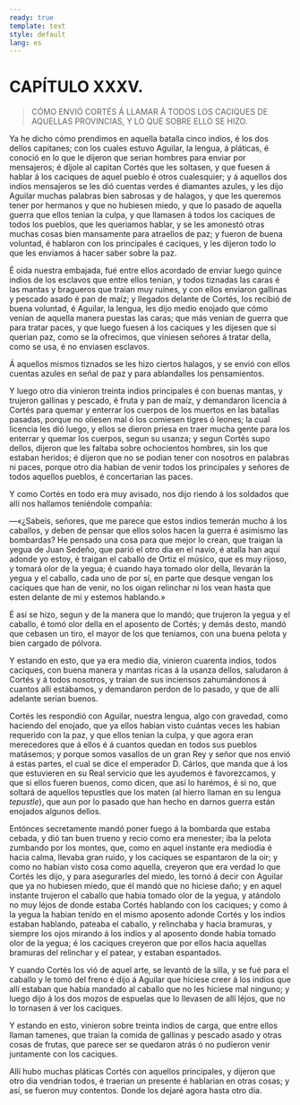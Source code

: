```yaml
---
ready: true
template: text
style: default
lang: es
---
```


# CAPÍTULO XXXV.

> CÓMO ENVIÓ CORTÉS Á LLAMAR Á TODOS LOS CACIQUES DE AQUELLAS PROVINCIAS,
> Y LO QUE SOBRE ELLO SE HIZO.


Ya he dicho cómo prendimos en aquella batalla cinco indios, é los dos
dellos capitanes; con los cuales estuvo Aguilar, la lengua, á pláticas,
é conoció en lo que le dijeron que serian hombres para enviar por
mensajeros; é díjole al capitan Cortés que les soltasen, y que fuesen á
hablar á los caciques de aquel pueblo é otros cualesquier; y á aquellos
dos indios mensajeros se les dió cuentas verdes é diamantes azules, y
les dijo Aguilar muchas palabras bien sabrosas y de halagos, y que les
queremos tener por hermanos y que no hubiesen miedo, y que lo pasado
de aquella guerra que ellos tenian la culpa, y que llamasen á todos
los caciques de todos los pueblos, que les queriamos hablar, y se les
amonestó otras muchas cosas bien mansamente para atraellos de paz; y
fueron de buena voluntad, é hablaron con los principales é caciques, y
les dijeron todo lo que les enviamos á hacer saber sobre la paz.

É oida nuestra embajada, fué entre ellos acordado de enviar luego
quince indios de los esclavos que entre ellos tenian, y todos tiznadas
las caras é las mantas y bragueros que traian muy ruines, y con ellos
enviaron gallinas y pescado asado é pan de maíz; y llegados delante de
Cortés, los recibió de buena voluntad, é Aguilar, la lengua, les dijo
medio enojado que cómo venian de aquella manera puestas las caras; que
más venian de guerra que para tratar paces, y que luego fuesen á los
caciques y les dijesen que si querian paz, como se la ofrecimos, que
viniesen señores á tratar della, como se usa, é no enviasen esclavos.

Á aquellos mismos tiznados se les hizo ciertos halagos, y se envió
con ellos cuentas azules en señal de paz y para ablandalles los
pensamientos.

Y luego otro dia vinieron treinta indios principales é con buenas
mantas, y trujeron gallinas y pescado, é fruta y pan de maíz, y
demandaron licencia á Cortés para quemar y enterrar los cuerpos de los
muertos en las batallas pasadas, porque no oliesen mal ó los comiesen
tigres ó leones; la cual licencia les dió luego, y ellos se dieron
priesa en traer mucha gente para los enterrar y quemar los cuerpos,
segun su usanza; y segun Cortés supo dellos, dijeron que les faltaba
sobre ochocientos hombres, sin los que estaban heridos; é dijeron que
no se podian tener con nosotros en palabras ni paces, porque otro dia
habian de venir todos los principales y señores de todos aquellos
pueblos, é concertarian las paces.

Y como Cortés en todo era muy avisado, nos dijo riendo á los soldados
que allí nos hallamos teniéndole compañía:

—«¿Sabeis, señores, que me parece que estos indios temerán mucho á los
caballos, y deben de pensar que ellos solos hacen la guerra é asimismo
las bombardas? He pensado una cosa para que mejor lo crean, que traigan
la yegua de Juan Sedeño, que parió el otro dia en el navío, é atalla
han aquí adonde yo estoy, é traigan el caballo de Ortiz el músico, que
es muy rijoso, y tomará olor de la yegua; é cuando haya tomado olor
della, llevarán la yegua y el caballo, cada uno de por sí, en parte que
desque vengan los caciques que han de venir, no los oigan relinchar ni
los vean hasta que esten delante de mí y estemos hablando.»

É así se hizo, segun y de la manera que lo mandó; que trujeron la yegua
y el caballo, é tomó olor della en el aposento de Cortés; y demás
desto, mandó que cebasen un tiro, el mayor de los que teniamos, con una
buena pelota y bien cargado de pólvora.

Y estando en esto, que ya era medio dia, vinieron cuarenta indios,
todos caciques, con buena manera y mantas ricas á la usanza dellos,
saludaron á Cortés y á todos nosotros, y traian de sus inciensos
zahumándonos á cuantos allí estábamos, y demandaron perdon de lo
pasado, y que de allí adelante serian buenos.

Cortés les respondió con Aguilar, nuestra lengua, algo con gravedad,
como haciendo del enojado, que ya ellos habian visto cuántas veces les
habian requerido con la paz, y que ellos tenian la culpa, y que agora
eran merecedores que á ellos é á cuantos quedan en todos sus pueblos
matásemos; y porque somos vasallos de un gran Rey y señor que nos envió
á estas partes, el cual se dice el emperador D. Cárlos, que manda que á
los que estuvieren en su Real servicio que les ayudemos é favorezcamos,
y que si ellos fueren buenos, como dicen, que así lo harémos, é si no,
que soltará de aquellos tepustles que los maten (al hierro llaman en
su lengua _tepustle_), que aun por lo pasado que han hecho en darnos
guerra están enojados algunos dellos.

Entónces secretamente mandó poner fuego á la bombarda que estaba
cebada, y dió tan buen trueno y recio como era menester; iba la pelota
zumbando por los montes, que, como en aquel instante era mediodia é
hacia calma, llevaba gran ruido, y los caciques se espantaron de la
oir; y como no habian visto cosa como aquella, creyeron que era verdad
lo que Cortés les dijo, y para asegurarles del miedo, les tornó á decir
con Aguilar que ya no hubiesen miedo, que él mandó que no hiciese
daño; y en aquel instante trujeron el caballo que habia tomado olor de
la yegua, y atándolo no muy léjos de donde estaba Cortés hablando con
los caciques; y como á la yegua la habian tenido en el mismo aposento
adonde Cortés y los indios estaban hablando, pateaba el caballo, y
relinchaba y hacia bramuras, y siempre los ojos mirando á los indios
y al aposento donde habia tomado olor de la yegua; é los caciques
creyeron que por ellos hacia aquellas bramuras del relinchar y el
patear, y estaban espantados.

Y cuando Cortés los vió de aquel arte, se levantó de la silla, y se fué
para el caballo y le tomó del freno é dijo á Aguilar que hiciese creer
á los indios que allí estaban que habia mandado al caballo que no les
hiciese mal ninguno; y luego dijo á los dos mozos de espuelas que lo
llevasen de allí léjos, que no lo tornasen á ver los caciques.

Y estando en esto, vinieron sobre treinta indios de carga, que entre
ellos llaman tamenes, que traian la comida de gallinas y pescado asado
y otras cosas de frutas, que parece ser se quedaron atrás ó no pudieron
venir juntamente con los caciques.

Allí hubo muchas pláticas Cortés con aquellos principales, y dijeron
que otro dia vendrian todos, é traerian un presente é hablarian en
otras cosas; y así, se fueron muy contentos. Donde los dejaré agora
hasta otro dia.
